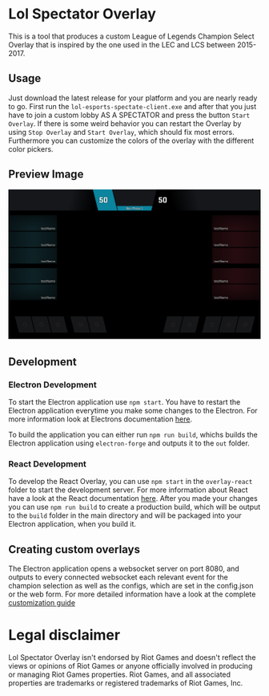 # Lol Spectator Overlay

This is a tool that produces a custom League of Legends Champion Select Overlay that is inspired by the one used in the LEC and LCS between 2015-2017.

## Usage

Just download the latest release for your platform and you are nearly ready to go. 
First run the `lol-esports-spectate-client.exe` and after that you just have to join a custom lobby AS A SPECTATOR and press the button `Start Overlay`. 
If there is some weird behavior you can restart the Overlay by using `Stop Overlay` and `Start Overlay`, which should fix most errors.
Furthermore you can customize the colors of the overlay with the different color pickers.   

## Preview Image

![alt text](example.png "Logo Title Text 1")


## Development

### Electron Development

To start the Electron application use `npm start`. You have to restart the Electron application everytime you make some changes to the Electron.
For more information look at Electrons documentation [here](https://www.electronjs.org/docs).

To build the application you can either run `npm run build`, whichs builds the Electron application using `electron-forge` and outputs it to the `out` folder.

### React Development

To develop the React Overlay, you can use `npm start` in the `overlay-react` folder to start the development server. For more information about React have a look at the React documentation [here](https://reactjs.org/docs/getting-started.html).
After you made your changes you can use `npm run build` to create a production build, which will be output to the `build` folder in the main directory and will be packaged into your Electron application, when you build it.
## Creating custom overlays

The Electron application opens a websocket server on port 8080, and outputs to every connected websocket each relevant event for the champion selection as well as the configs, which are set in the config.json or the web form.
For more detailed information have a look at the complete [customization guide](./Customize.md)

# Legal disclaimer

Lol Spectator Overlay isn't endorsed by Riot Games and doesn't reflect the views or opinions of Riot Games or anyone officially involved in producing or managing Riot Games properties. Riot Games, and all associated properties are trademarks or registered trademarks of Riot Games, Inc.
